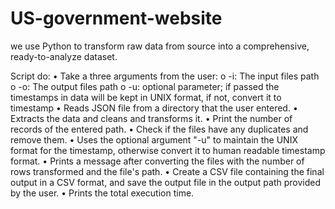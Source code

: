 # US-government-website
we use Python to transform raw data from source into a comprehensive, ready-to-analyze dataset.

Script do:
•	Take a three arguments from the user: 
o	-i: The input files path
o	-o: The output files path
o	-u: optional parameter; if passed the timestamps in data will be kept in UNIX format, if not, convert it to timestamp 
•	Reads JSON file from a directory that the user entered.
•	Extracts the data and cleans and transforms it.
•	Print the number of records of the entered path.
•	Check if the files have any duplicates and remove them.
•	Uses the optional argument "-u" to maintain the UNIX format for the timestamp, otherwise convert it to human readable timestamp format.
•	Prints a message after converting the files with the number of rows transformed and the file's path.
•	Create a CSV file containing the final output in a CSV format, and save the output file in the output path provided by the user.
•	Prints the total execution time.
